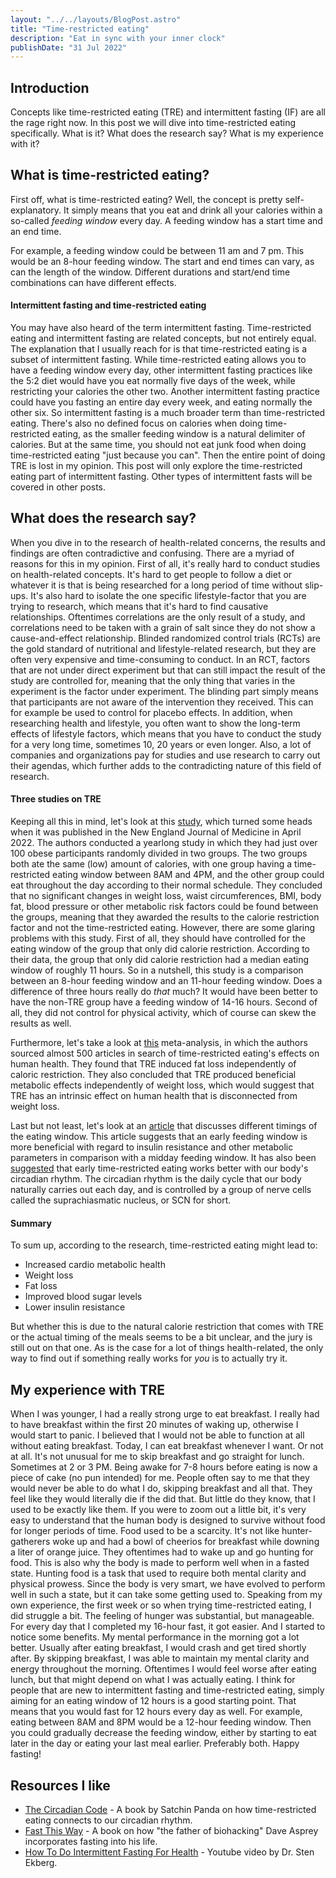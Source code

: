 ```yaml
---
layout: "../../layouts/BlogPost.astro"
title: "Time-restricted eating"
description: "Eat in sync with your inner clock"
publishDate: "31 Jul 2022"
---
```


## Introduction

Concepts like time-restricted eating (TRE) and intermittent fasting (IF) are all the rage right now. In this post we will dive into time-restricted eating specifically. What is it? What does the research say? What is my experience with it?

## What is time-restricted eating?

First off, what is time-restricted eating? Well, the concept is pretty self-explanatory. It simply means that you eat and drink all your calories within a so-called _feeding window_ every day. A feeding window has a start time and an end time.

For example, a feeding window could be between 11 am and 7 pm. This would be an 8-hour feeding window. The start and end times can vary, as can the length of the window. Different durations and start/end time combinations can have different effects.

#### Intermittent fasting and time-restricted eating

You may have also heard of the term intermittent fasting. Time-restricted eating and intermittent fasting are related concepts, but not entirely equal. The explanation that I usually reach for is that time-restricted eating is a subset of intermittent fasting. While time-restricted eating allows you to have a feeding window every day, other intermittent fasting practices like the 5:2 diet would have you eat normally five days of the week, while restricting your calories the other two. Another intermittent fasting practice could have you fasting an entire day every week, and eating normally the other six. So intermittent fasting is a much broader term than time-restricted eating. There's also no defined focus on calories when doing time-restricted eating, as the smaller feeding window is a natural delimiter of calories. But at the same time, you should not eat junk food when doing time-restricted eating "just because you can". Then the entire point of doing TRE is lost in my opinion. This post will only explore the time-restricted eating part of intermittent fasting. Other types of intermittent fasts will be covered in other posts.

## What does the research say?

When you dive in to the research of health-related concerns, the results and findings are often contradictive and confusing. There are a myriad of reasons for this in my opinion. First of all, it's really hard to conduct studies on health-related concepts. It's hard to get people to follow a diet or whatever it is that is being researched for a long period of time without slip-ups. It's also hard to isolate the one specific lifestyle-factor that you are trying to research, which means that it's hard to find causative relationships. Oftentimes correlations are the only result of a study, and correlations need to be taken with a grain of salt since they do not show a cause-and-effect relationship. Blinded randomized control trials (RCTs) are the gold standard of nutritional and lifestyle-related research, but they are often very expensive and time-consuming to conduct. In an RCT, factors that are not under direct experiment but that can still impact the result of the study are controlled for, meaning that the only thing that varies in the experiment is the factor under experiment. The blinding part simply means that participants are not aware of the intervention they received. This can for example be used to control for placebo effects. In addition, when researching health and lifestyle, you often want to show the long-term effects of lifestyle factors, which means that you have to conduct the study for a very long time, sometimes 10, 20 years or even longer. Also, a lot of companies and organizations pay for studies and use research to carry out their agendas, which further adds to the contradicting nature of this field of research.

#### Three studies on TRE

Keeping all this in mind, let's look at this [study](https://pubmed.ncbi.nlm.nih.gov/35443107/), which turned some heads when it was published in the New England Journal of Medicine in April 2022. The authors conducted a yearlong study in which they had just over 100 obese participants randomly divided in two groups. The two groups both ate the same (low) amount of calories, with one group having a time-restricted eating window between 8AM and 4PM, and the other group could eat throughout the day according to their normal schedule. They concluded that no significant changes in weight loss, waist circumferences, BMI, body fat, blood pressure or other metabolic risk factors could be found between the groups, meaning that they awarded the results to the calorie restriction factor and not the time-restricted eating. However, there are some glaring problems with this study. First of all, they should have controlled for the eating window of the group that only did calorie restriction. According to their data, the group that only did calorie restriction had a median eating window of roughly 11 hours. So in a nutshell, this study is a comparison between an 8-hour feeding window and an 11-hour feeding window. Does a difference of three hours really do _that_ much? It would have been better to have the non-TRE group have a feeding window of 14-16 hours. Second of all, they did not control for physical activity, which of course can skew the results as well.

Furthermore, let's take a look at [this](https://pubmed.ncbi.nlm.nih.gov/33302500/) meta-analysis, in which the authors sourced almost 500 articles in search of time-restricted eating's effects on human health. They found that TRE induced fat loss independently of caloric restriction. They also concluded that TRE produced beneficial metabolic effects independently of weight loss, which would suggest that TRE has an intrinsic effect on human health that is disconnected from weight loss.

Last but not least, let's look at an [article](https://www.nature.com/articles/s41467-022-28662-5) that discusses different timings of the eating window. This article suggests that an early feeding window is more beneficial with regard to insulin resistance and other metabolic parameters in comparison with a midday feeding window. It has also been [suggested](https://www.sleepfoundation.org/nutrition/circadian-rhythm-fasting) that early time-restricted eating works better with our body's circadian rhythm. The circadian rhythm is the daily cycle that our body naturally carries out each day, and is controlled by a group of nerve cells called the suprachiasmatic nucleus, or SCN for short.

#### Summary

To sum up, according to the research, time-restricted eating might lead to:

- Increased cardio metabolic health
- Weight loss
- Fat loss
- Improved blood sugar levels
- Lower insulin resistance

But whether this is due to the natural calorie restriction that comes with TRE or the actual timing of the meals seems to be a bit unclear, and the jury is still out on that one. As is the case for a lot of things health-related, the only way to find out if something really works for _you_ is to actually try it.

## My experience with TRE

When I was younger, I had a really strong urge to eat breakfast. I really had to have breakfast within the first 20 minutes of waking up, otherwise I would start to panic. I believed that I would not be able to function at all without eating breakfast. Today, I can eat breakfast whenever I want. Or not at all. It's not unusual for me to skip breakfast and go straight for lunch. Sometimes at 2 or 3 PM. Being awake for 7-8 hours before eating is now a piece of cake (no pun intended) for me. People often say to me that they would never be able to do what I do, skipping breakfast and all that. They feel like they would literally die if the did that. But little do they know, that I used to be exactly like them. If you were to zoom out a little bit, it's very easy to understand that the human body is designed to survive without food for longer periods of time. Food used to be a scarcity. It's not like hunter-gatherers woke up and had a bowl of cheerios for breakfast while downing a liter of orange juice. They oftentimes had to wake up and go hunting for food. This is also why the body is made to perform well when in a fasted state. Hunting food is a task that used to require both mental clarity and physical prowess. Since the body is very smart, we have evolved to perform well in such a state, but it can take some getting used to. Speaking from my own experience, the first week or so when trying time-restricted eating, I did struggle a bit. The feeling of hunger was substantial, but manageable. For every day that I completed my 16-hour fast, it got easier. And I started to notice some benefits. My mental performance in the morning got a lot better. Usually after eating breakfast, I would crash and get tired shortly after. By skipping breakfast, I was able to maintain my mental clarity and energy throughout the morning. Oftentimes I would feel worse after eating lunch, but that might depend on what I was actually eating. I think for people that are new to intermittent fasting and time-restricted eating, simply aiming for an eating window of 12 hours is a good starting point. That means that you would fast for 12 hours every day as well. For example, eating between 8AM and 8PM would be a 12-hour feeding window. Then you could gradually decrease the feeding window, either by starting to eat later in the day or eating your last meal earlier. Preferably both. Happy fasting!

## Resources I like

- [The Circadian Code](https://www.amazon.com/Circadian-Code-Supercharge-Transform-Midnight/dp/163565243X) - A book by Satchin Panda on how time-restricted eating connects to our circadian rhythm.
- [Fast This Way](https://www.amazon.com/s?k=Fast+This+Way&i=stripbooks-intl-ship&crid=2CBHKSQ37GIBU&sprefix=fast+this+way%2Cstripbooks-intl-ship%2C160&ref=nb_sb_noss_1) - A book on how "the father of biohacking" Dave Asprey incorporates fasting into his life.
- [How To Do Intermittent Fasting For Health](https://www.youtube.com/watch?v=fZhkFOCeZMQ) - Youtube video by Dr. Sten Ekberg.
